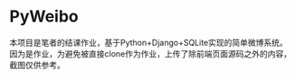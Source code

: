 # PyWeibo
本项目是笔者的结课作业，基于Python+Django+SQLite实现的简单微博系统。因为是作业，为避免被直接clone作为作业，上传了除前端页面源码之外的内容，截图仅供参考。
